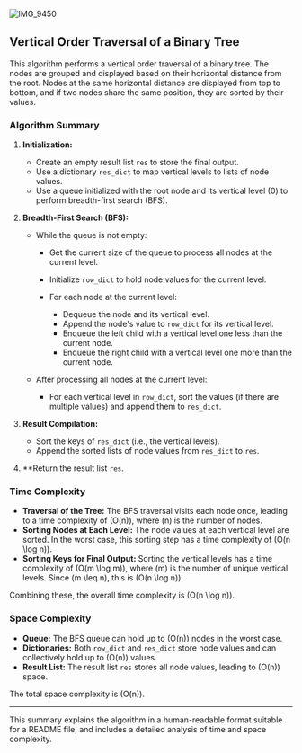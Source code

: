 ![IMG_9450](https://github.com/yadavanuj1996/algorithms-data-structures/assets/22169012/7f19729d-d4f6-4111-a427-48c2a6a6d300)
## Vertical Order Traversal of a Binary Tree

This algorithm performs a vertical order traversal of a binary tree. The nodes are grouped and displayed based on their horizontal distance from the root. Nodes at the same horizontal distance are displayed from top to bottom, and if two nodes share the same position, they are sorted by their values.

### Algorithm Summary

1. **Initialization:**
   - Create an empty result list `res` to store the final output.
   - Use a dictionary `res_dict` to map vertical levels to lists of node values.
   - Use a queue initialized with the root node and its vertical level (0) to perform breadth-first search (BFS).

2. **Breadth-First Search (BFS):**
   - While the queue is not empty:
     - Get the current size of the queue to process all nodes at the current level.
     - Initialize `row_dict` to hold node values for the current level.

     - For each node at the current level:
       - Dequeue the node and its vertical level.
       - Append the node's value to `row_dict` for its vertical level.
       - Enqueue the left child with a vertical level one less than the current node.
       - Enqueue the right child with a vertical level one more than the current node.

   - After processing all nodes at the current level:
     - For each vertical level in `row_dict`, sort the values (if there are multiple values) and append them to `res_dict`.

3. **Result Compilation:**
   - Sort the keys of `res_dict` (i.e., the vertical levels).
   - Append the sorted lists of node values from `res_dict` to `res`.

4. **Return the result list `res`.

### Time Complexity

- **Traversal of the Tree:** The BFS traversal visits each node once, leading to a time complexity of \(O(n)\), where \(n\) is the number of nodes.
- **Sorting Nodes at Each Level:** The node values at each vertical level are sorted. In the worst case, this sorting step has a time complexity of \(O(n \log n)\).
- **Sorting Keys for Final Output:** Sorting the vertical levels has a time complexity of \(O(m \log m)\), where \(m\) is the number of unique vertical levels. Since \(m \leq n\), this is \(O(n \log n)\).

Combining these, the overall time complexity is \(O(n \log n)\).

### Space Complexity

- **Queue:** The BFS queue can hold up to \(O(n)\) nodes in the worst case.
- **Dictionaries:** Both `row_dict` and `res_dict` store node values and can collectively hold up to \(O(n)\) values.
- **Result List:** The result list `res` stores all node values, leading to \(O(n)\) space.

The total space complexity is \(O(n)\).

---

This summary explains the algorithm in a human-readable format suitable for a README file, and includes a detailed analysis of time and space complexity.
